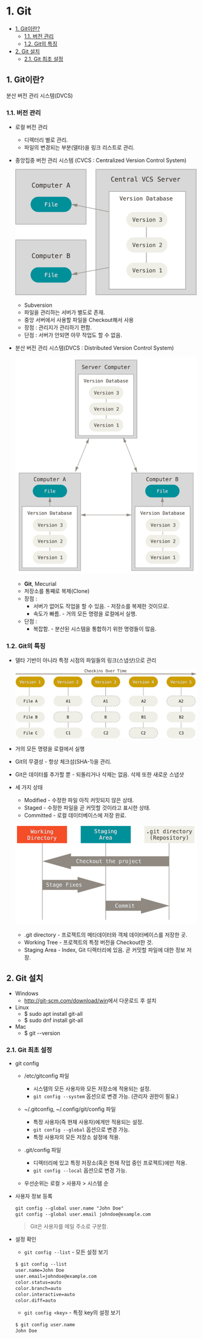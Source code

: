 # 1. Git

- [1. Git이란?](#1-git이란)
  - [1.1. 버전 관리](#11-버전-관리)
  - [1.2. Git의 특징](#12-git의-특징)
- [2. Git 설치](#2-git-설치)
  - [2.1. Git 최초 설정](#21-git-최초-설정)

## 1. Git이란?

분산 버전 관리 시스템(DVCS)

### 1.1. 버전 관리

- 로컬 버전 관리

  - 디렉터리 별로 관리.
  - 파일의 변경되는 부분(델타)을 링크 리스트로 관리.

- 중앙집중 버전 관리 시스템 (CVCS : Centralized Version Control System)

  ![CVCS](images/Git%20사용법_CVCS.png)

  - Subversion
  - 파일을 관리하는 서버가 별도로 존재.
  - 중앙 서버에서 사용할 파일을 Checkout해서 사용
  - 장점 : 관리지가 관리하기 편함.
  - 단점 : 서버가 안되면 아무 작업도 할 수 없음.

- 분산 버전 관리 시스템(DVCS : Distributed Version Control System)

  ![DVCS](images/Git%20사용법_DVCS.png)

  - **Git**, Mecurial
  - 저장소를 통째로 복제(Clone)
  - 장점 :
    - 서버가 없어도 작업을 할 수 있음. - 저장소를 복제한 것이므로.
    - 속도가 빠름. - 거의 모든 명령을 로컬에서 실행.
  - 단점 :
    - 복잡함. - 분산된 시스템을 통합하기 위한 명령들이 많음.

### 1.2. Git의 특징

- 델타 기반이 아니라 특정 시점의 파일들의 링크(스냅샷)으로 관리

  ![snapshots](images/Git%20사용법_snapshots.png)

- 거의 모든 명령을 로컬에서 실행
- Git의 무결성 - 항상 체크섬(SHA-1)을 관리.
- Git은 데이터를 추가할 뿐 - 되돌리거나 삭제는 없음. 삭제 또한 새로운 스냅샷

- 세 가지 상태

  - Modified - 수정한 파일 아직 커밋되지 않은 상태.
  - Staged - 수정한 파일을 곧 커밋할 것이라고 표시한 상태.
  - Committed - 로컬 데이터베이스에 저장 완료.

  ![Three States](images/Git%20사용법_Three_States.png)

  - .git directory - 프로젝트의 메타데이터와 객체 데이터베이스를 저장한 곳.
  - Working Tree - 프로젝트의 특정 버전을 Checkout한 것.
  - Staging Area - Index, Git 디렉터리에 있음. 곧 커밋할 파일에 대한 정보 저장.

## 2. Git 설치

- Windows
  - <http://git-scm.com/download/win>에서 다운로드 후 설치
- Linux
  - $ sudo apt install git-all
  - $ sudo dnf install git-all
- Mac
  - $ git --version

### 2.1. Git 최초 설정

- git config

  - /etc/gitconfig 파일

    - 시스템의 모든 사용자와 모든 저장소에 적용되는 설정.
    - `git config --system` 옵션으로 변경 가능. (관리자 권한이 필요.)

  - ~/.gitconfig, ~/.config/git/config 파일

    - 특정 사용자(즉 현재 사용자)에게만 적용되는 설정.
    - `git config --global` 옵션으로 변경 가능.
    - 특정 사용자의 모든 저장소 설정에 적용.

  - .git/config 파일

    - 디렉터리에 있고 특정 저장소(혹은 현재 작업 중인 프로젝트)에만 적용.
    - `git config --local` 옵션으로 변경 가능.

  - 우선순위는 로컬 > 사용자 > 시스템 순

- 사용자 정보 등록

  ```shell
  git config --global user.name "John Doe"
  git config --global user.email johndoe@example.com
  ```

  > Git은 사용자를 메일 주소로 구분함.

- 설정 확인

  - `git config --list` - 모든 설정 보기

  ```shell
  $ git config --list
  user.name=John Doe
  user.email=johndoe@example.com
  color.status=auto
  color.branch=auto
  color.interactive=auto
  color.diff=auto
  ```

  - `git config <key>` - 특정 key의 설정 보기

  ```shell
  $ git config user.name
  John Doe
  ```

